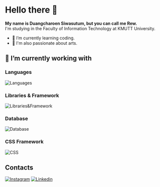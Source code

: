 # Hello there 👋
**My name is Duangcharoen Siwasutum, but you can call me Rew.**  
I'm studying in the Faculty of Information Technology at KMUTT University.

- 📖 I’m currently learning coding. 
- 🎨 I'm also passionate about arts.

## 🌱 I’m currently working with
### Languages
![Languages](https://skillicons.dev/icons?i=java,cs,js,ts,python)
### Libraries & Framework
![Libraries&Framework](https://skillicons.dev/icons?i=spring,react,vue,express,next,prisma)
### Database
![Database](https://skillicons.dev/icons?i=mysql,mongo)
### CSS Framework
![CSS](https://skillicons.dev/icons?i=css,bootstrap,tailwind)
## Contacts
[![Instagram](https://skillicons.dev/icons?i=instagram)](https://www.instagram.com/rewlegendary_/  )
[![Linkedin](https://skillicons.dev/icons?i=linkedin)](https://www.linkedin.com/in/duangcharoen-siwasutum-a231bb285/  )   
<!--
**RewEPIC/RewEPIC** is a ✨ _special_ ✨ repository because its `README.md` (this file) appears on your GitHub profile.

Here are some ideas to get you started:

- 🔭 I’m currently working on ...
- 🌱 I’m currently learning ...
- 👯 I’m looking to collaborate on ...
- 🤔 I’m looking for help with ...
- 💬 Ask me about ...
- 📫 How to reach me: ...
- 😄 Pronouns: ...
- ⚡ Fun fact: ...
-->

